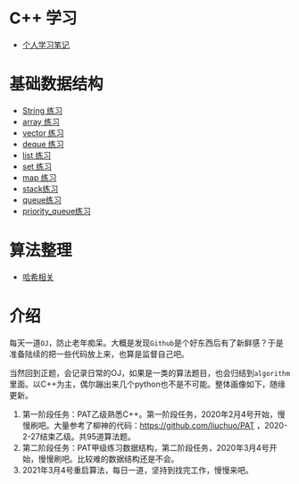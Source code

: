 # C++ 学习

- [个人学习笔记](https://github.com/muyuuuu/Cpp-Learn)

# 基础数据结构

- [String 练习](https://muyuuuu.github.io/2019/03/31/C-string/)
- [array 练习](https://muyuuuu.github.io/2019/05/01/Cpp-Sequential-Container/)
- [vector 练习](https://muyuuuu.github.io/2019/05/01/Cpp-Sequential-Container/)
- [deque 练习](https://muyuuuu.github.io/2019/05/01/Cpp-Sequential-Container/)
- [list 练习](https://muyuuuu.github.io/2019/05/01/Cpp-Sequential-Container/)
- [set 练习](https://muyuuuu.github.io/2019/06/02/OJ-Cpp-cumulative/)
- [map 练习](https://muyuuuu.github.io/2019/06/02/OJ-Cpp-cumulative/)
- [stack练习](https://muyuuuu.github.io/2019/06/03/container-adaptor/)
- [queue练习](https://muyuuuu.github.io/2019/06/03/container-adaptor/)
- [priority_queue练习](https://muyuuuu.github.io/2019/06/03/container-adaptor/)

# 算法整理

- [哈希相关](https://muyuuuu.github.io/2021/03/14/hash/)


# 介绍

每天一道`OJ`，防止老年痴呆。大概是发现`Github`是个好东西后有了新鲜感？于是准备陆续的把一些代码放上来，也算是监督自己吧。

当然回到正题，会记录日常的OJ，如果是一类的算法题目，也会归结到`algorithm`里面。以C++为主，偶尔蹦出来几个python也不是不可能。整体画像如下，随缘更新。

<!-- <p align="center">
    <img src="./portrait.png" alt="portrait">
</p> -->

1. 第一阶段任务：PAT乙级熟悉C++。第一阶段任务，2020年2月4号开始，慢慢刷吧。大量参考了柳神的代码：https://github.com/liuchuo/PAT ，2020-2-27结束乙级。共95道算法题。
2. 第二阶段任务：PAT甲级练习数据结构，第二阶段任务，2020年3月4号开始，慢慢刷吧。比较难的数据结构还是不会。
3. 2021年3月4号重启算法，每日一道，坚持到找完工作，慢慢来吧。